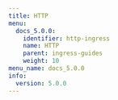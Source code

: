 ```yaml
---
title: HTTP
menu:
  docs_5.0.0:
    identifier: http-ingress
    name: HTTP
    parent: ingress-guides
    weight: 10
menu_name: docs_5.0.0
info:
  version: 5.0.0
---
```


